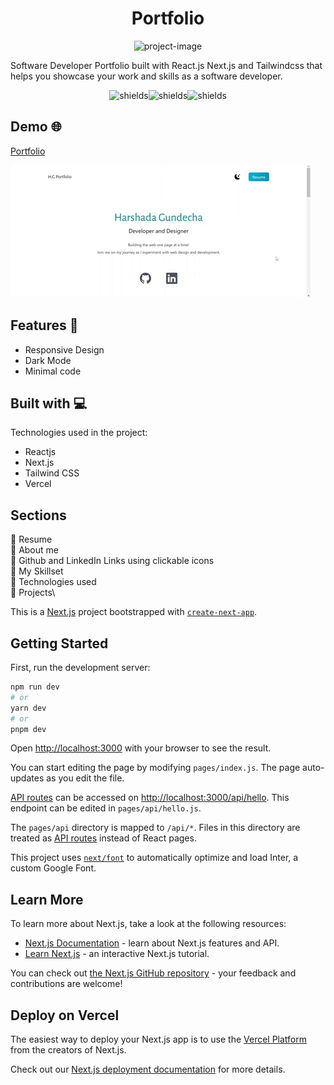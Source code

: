 <h1 align="center" id="title">Portfolio</h1>

<p align="center"><img src="https://socialify.git.ci/HarshadaG06/react-portfolio/image?font=Raleway&amp;name=1&amp;owner=1&amp;pattern=Solid&amp;theme=Dark" alt="project-image"></p>

<p id="description">Software Developer Portfolio built with React.js Next.js and Tailwindcss that helps you showcase your work and skills as a software developer.</p>

<p align="center"><img src="https://img.shields.io/badge/react-next-teal" alt="shields"><img src="https://img.shields.io/badge/Tailwind-CSS-cyan" alt="shields"><img src="https://img.shields.io/badge/vercel-blue" alt="shields"></p>

<h2>Demo 🌐</h2>

[Portfolio](https://react-portfolio-fawn-five.vercel.app/)

![portfolio](https://github.com/HarshadaG06/react-portfolio/blob/main/Gifs/Portfolio.gif)

<h2>Features 📌</h2>


*   Responsive Design
*   Dark Mode
*   Minimal code

  
  
<h2>Built with 💻</h2>

Technologies used in the project:

*   Reactjs
*   Next.js
*   Tailwind CSS
*   Vercel

## Sections

🔲 Resume\
🔲 About me\
🔲 Github and LinkedIn Links using clickable icons\
🔲 My Skillset\
🔲 Technologies used\
🔲 Projects\

This is a [Next.js](https://nextjs.org/) project bootstrapped with [`create-next-app`](https://github.com/vercel/next.js/tree/canary/packages/create-next-app).

## Getting Started

First, run the development server:

```bash
npm run dev
# or
yarn dev
# or
pnpm dev
```

Open [http://localhost:3000](http://localhost:3000) with your browser to see the result.

You can start editing the page by modifying `pages/index.js`. The page auto-updates as you edit the file.

[API routes](https://nextjs.org/docs/api-routes/introduction) can be accessed on [http://localhost:3000/api/hello](http://localhost:3000/api/hello). This endpoint can be edited in `pages/api/hello.js`.

The `pages/api` directory is mapped to `/api/*`. Files in this directory are treated as [API routes](https://nextjs.org/docs/api-routes/introduction) instead of React pages.

This project uses [`next/font`](https://nextjs.org/docs/basic-features/font-optimization) to automatically optimize and load Inter, a custom Google Font.

## Learn More

To learn more about Next.js, take a look at the following resources:

- [Next.js Documentation](https://nextjs.org/docs) - learn about Next.js features and API.
- [Learn Next.js](https://nextjs.org/learn) - an interactive Next.js tutorial.

You can check out [the Next.js GitHub repository](https://github.com/vercel/next.js/) - your feedback and contributions are welcome!

## Deploy on Vercel

The easiest way to deploy your Next.js app is to use the [Vercel Platform](https://vercel.com/new?utm_medium=default-template&filter=next.js&utm_source=create-next-app&utm_campaign=create-next-app-readme) from the creators of Next.js.

Check out our [Next.js deployment documentation](https://nextjs.org/docs/deployment) for more details.
